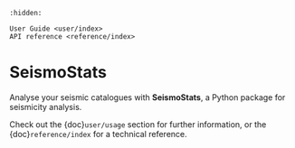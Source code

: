 ```{toctree}
:hidden:

User Guide <user/index>
API reference <reference/index>
```

# SeismoStats

Analyse your seismic catalogues with **SeismoStats**, a Python package for seismicity analysis.

Check out the {doc}`user/usage` section for further information, or the {doc}`reference/index` for a technical reference.


<!-- ## Indices and tables

- {ref}`genindex`
- {ref}`modindex`
- {ref}`search` -->
